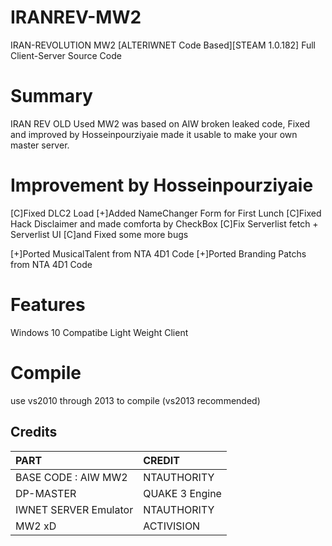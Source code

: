 # IRANREV-MW2
IRAN-REVOLUTION MW2 [ALTERIWNET Code Based][STEAM 1.0.182] Full Client-Server Source Code

# Summary
IRAN REV OLD Used MW2 was based on AIW broken leaked code, Fixed and improved by Hosseinpourziyaie made it usable to make your own master server.

# Improvement by Hosseinpourziyaie
[C]Fixed DLC2 Load
[+]Added NameChanger Form for First Lunch
[C]Fixed Hack Disclaimer and made comforta by CheckBox
[C]Fix Serverlist fetch + Serverlist UI
[C]and Fixed some more bugs

[+]Ported MusicalTalent from NTA 4D1 Code
[+]Ported Branding Patchs from NTA 4D1 Code

# Features
Windows 10 Compatibe
Light Weight Client

# Compile
use vs2010 through 2013 to compile (vs2013 recommended) 

## Credits

| PART                                                                                     | CREDIT                                                                                    |
|:-----------------------------------------------------------------------------------------|:-------------------------------------------------------------------------------------------|
| BASE CODE : AIW MW2 | NTAUTHORITY                       |
| DP-MASTER | QUAKE 3 Engine                       |
| IWNET SERVER Emulator | NTAUTHORITY                       |
| MW2 xD | ACTIVISION                       |
